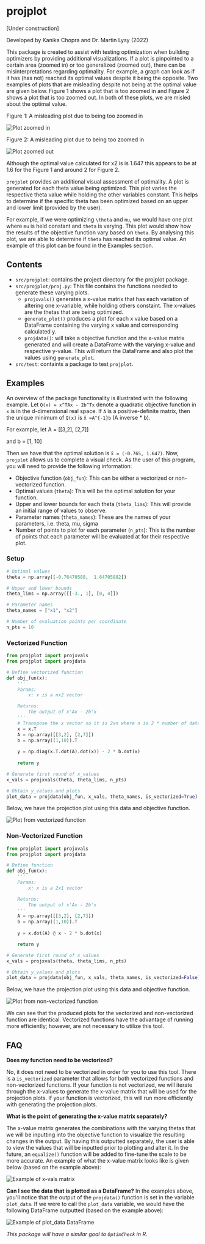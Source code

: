 # projplot

[Under construction]

Developed by Kanika Chopra and Dr. Martin Lysy (2022)

This package is created to assist with testing optimization when building optimizers by providing additional visualizations. If a plot is pinpointed to a certain area (zoomed in) or too generalized (zoomed out), there can be misinterpretations regarding optimality. For example, a graph can look as if it has (has not) reached its optimal values despite it being the opposite. Two examples of plots that are misleading despite not being at the optimal value are given below. Figure 1 shows a plot that is too zoomed in and Figure 2 shows a plot that is too zoomed out. In both of these plots, we are misled about the optimal value. 

Figure 1: A misleading plot due to being too zoomed in

<img src="/docs/zoomedin.png" alt = "Plot zoomed in">


Figure 2: A misleading plot due to being too zoomed in

<img src="/docs/zoomedout.png" alt = "Plot zoomed out">

Although the optimal value calculated for x2 is is 1.647 this appears to be at 1.6 for the Figure 1 and around 2 for Figure 2. 

`projplot` provides an additional visual assessment of optimality. A plot is generated for each theta value being optimized. This plot varies the respective theta value while holding the other variables constant. This helps to determine if the specific theta has been optimized based on an upper and lower limit (provided by the user). 

For example, if we were optimizing `\theta` and `mu`, we would have one plot where `mu` is held constant and `theta` is varying. This plot would show how the results of the objective function vary based on `theta`. By analysing this plot, we are able to determine if `theta` has reached its optimal value. An example of this plot can be found in the Examples section. 

## Contents

* `src/projplot`: contains the project directory for the projplot package. 
* `src/projplot/proj.py`: This file contains the functions needed to generate these varying plots. 
    * `projxvals()` generates a x-value matrix that has each variation of altering one x-variable, while holding others constaint. The x-values are the thetas that are being optimized. 
    * `generate_plot()` produces a plot for each x value based on a DataFrame containing the varying x value and corresponding calculated y. 
    * `projdata()`: will take a objective function and the x-value matrix generated and will create a DataFrame with the varying x-value and respective y-value. This will return the DataFrame and also plot the values using `generate_plot`.
* `src/test`: containts a package to test `projplot`.

## Examples

An overview of the package functionality is illustrated with the following example. Let `Q(x) = x^TAx - 2b^Tx` denote a quadratic objective function in `x` is in the d-dimensional real space. If `A` is a positive-definite matrix, then the unique minimum of `Q(x)` is `x̂ =A^{-1}b` (A inverse * b). 

For example, let 
A = [[3,2],
     [2,7]]

and 
b = [1,
     10]

Then we have that the optimal solution is `x̂ = (-0.765, 1.647)`. Now, `projplot` allows us to complete a visual check. As the user of this program, you will need to provide the following information:

* Objective function (`obj_fun`): This can be either a vectorized or non-vectorized function. 
*  Optimal values (`theta`): This will be the optimal solution for your function. 
*  Upper and lower bounds for each theta (`theta_lims`): This will provide an initial range of values to observe.
*  Parameter names (`theta_names`): These are the names of your parameters, i.e. theta, mu, sigma
*  Number of points to plot for each parameter (`n_pts`): This is the number of points that each parameter will be evaluated at for their respective plot. 

### Setup
```python
# Optimal values
theta = np.array([-0.76470588,  1.64705882])

# Upper and lower bounds
theta_lims = np.array([[-3., 1], [0, 4]])

# Parameter names
theta_names = ["x1", "x2"]

# Number of evaluation points per coordinate
n_pts = 10
```

### Vectorized Function
```python
from projplot import projxvals
from projplot import projdata

# Define vectorized function
def obj_fun(x):
    '''
    Params: 
        x: x is a nx2 vector

    Returns:
        The output of x'Ax - 2b'x
    '''
    # Transpose the x vector so it is 2xn where n is 2 * number of data points 
    x = x.T 
    A = np.array([[3,2], [2,7]])
    b = np.array((1,10)).T
    
    y = np.diag(x.T.dot(A).dot(x)) - 2 * b.dot(x)
        
    return y

# Generate first round of x_values
x_vals = projxvals(theta, theta_lims, n_pts)

# Obtain y_values and plots
plot_data = projdata(obj_fun, x_vals, theta_names, is_vectorized=True)
```

Below, we have the projection plot using this data and objective function. 

<img src="/docs/plot1.png" alt = "Plot from vectorized function">

### Non-Vectorized Function
```python
from projplot import projxvals
from projplot import projdata

# Define function
def obj_fun(x):
    '''
    Params: 
        x: x is a 2x1 vector

    Returns:
        The output of x'Ax - 2b'x
    '''
    A = np.array([[3,2], [2,7]])
    b = np.array((1,10)).T
    
    y = x.dot(A) @ x - 2 * b.dot(x) 

    return y

# Generate first round of x_values
x_vals = projxvals(theta, theta_lims, n_pts)

# Obtain y_values and plots
plot_data = projdata(obj_fun, x_vals, theta_names, is_vectorized=False)
```

Below, we have the projection plot using this data and objective function. 

<img src="/docs/plot2.png" alt = "Plot from non-vectorized function">

We can see that the produced plots for the vectorized and non-vectorized function are identical. Vectorized functions have the advantage of running more efficiently; however, are not necessary to utilize this tool.

## FAQ

**Does my function need to be vectorized?** 

No, it does not need to be vectorized in order for you to use this tool. There is a `is_vectorized` parameter that allows for both vectorized functions and non-vectorized functions. If your function is not vectorized, we will iterate through the x-values to generate the x-value matrix that will be used for the projection plots. If your function is vectorized, this will run more efficiently with generating the projection plots. 

**What is the point of generating the x-value matrix separately?**

The x-value matrix generates the combinations with the varying thetas that we will be inputting into the objective function to visualize the resulting changes in the output. By having this outputted separately, the user is able to view the values that will be inputted prior to plotting and alter it. In the future, an `equalize()` function will be added to fine-tune the scale to be more accurate. An example of what the x-value matrix looks like is given below (based on the example above): 

<img src="/docs/x_vals.png" alt = "Example of x-vals matrix">

**Can I see the data that is plotted as a DataFrame?**
In the examples above, you'll notice that the output of the `projdata()` function is set in the variable `plot_data`. If we were to call the `plot_data` variable, we would have the following DataFrame outputted (based on the example above):

<img src="/docs/plot_data.png" alt = "Example of plot_data DataFrame">

*This package will have a similar goal to `OptimCheck` in R.*